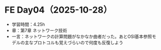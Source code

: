 # FE Day04（2025-10-28）
- 学習時間：4.25h  
- 章：第7章 ネットワーク技術 
- 一言：ネットワークの計算問題がなかなか曲者だった。あとOSI基本参照モデルの主なプロトコルも覚えづらいので何度も反復しよう
